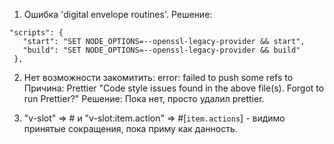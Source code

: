 1. Ошибка 'digital envelope routines'. 
Решение: 
```
"scripts": {
   "start": "SET NODE_OPTIONS=--openssl-legacy-provider && start",
   "build": "SET NODE_OPTIONS=--openssl-legacy-provider && build"
 },
 ```

 2. Нет возможности закомитить: error: failed to push some refs to 
 Причина: Prettier "Code style issues found in the above file(s). Forgot to run Prettier?"
 Решение: Пока нет, просто удалил prettier. 

3. "v-slot" => # и "v-slot:item.action" => #[`item.actions`] - видимо принятые сокращения, пока приму как данность.